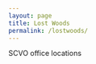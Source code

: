 ```yaml
---
layout: page
title: Lost Woods
permalink: /lostwoods/
---
```

<p> SCVO office locations </p>
<div id="map-canvas"></div>

<script type="text/javascript" src="https://maps.googleapis.com/maps/api/js?key=AIzaSyBczbNIYsrrbOLxudm2oZq9t1xzLLpA2cg"></script>

<script type="text/javascript">
  var orgName = 'Scottish Council for Voluntary Organisations';
  var addresses = [
  'Mansfield Traquair Centre, 15 Mansfield Place, Edinburgh, EH3 6BB, UK',
  'Brunswick House, 51 Wilson St, Glasgow, G1 1UZ, UK',
  'Fairways House, Fairways Business Park, Castle Heather, Inverness, IV2 6AA, UK',
  'Hayweight House, 23 Lauriston Street, Edinburgh, EH3 9DQ, UK'
  ];
  
  function main(){
    var geocoder, map, i;
    var mapOptions = {
      center: {lat: 56.490671, lng: -4.202646},
      zoom: 7,
      mapTypeId: google.maps.MapTypeId.ROADMAP,
      disableDefaultUI: true,
      mapTypeControl: true
    };
    map = new google.maps.Map(document.getElementById('map-canvas'),mapOptions);
    geocoder = new google.maps.Geocoder();
    
    for(i=0;i<addresses.length;i++){
      geocoder.geocode({'address': addresses[i]}, function(result, statusCode){
        if(statusCode == google.maps.GeocoderStatus.OK){
          var marker = new google.maps.Marker({
            map:map,
            position: result[0].geometry.location,
            title: orgName
          });
          
          /* 
           addresses[i] not working due to asychronous execution of geocoder.geocode
           value of i is 4 (out of bounds) by time geocode returns and creates this infowindow
           solution is to rather than use a volatile index variable instead make this a function and
           pass address in as a parameter
          */
          var infoWindow = new google.maps.InfoWindow({
            content: '<h1>' + orgName + '</h1>' + '<p>' + /*addresses[i]*/'No Skull Kids here ' + '\u2620' + '</p>'
          });
          google.maps.event.addListener(marker, 'click', function(){infoWindow.open(map,marker);});
        }
      });
    }
  }
  
  google.maps.event.addDomListener(window, 'load', main);
  
 </script>
